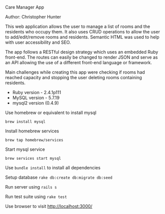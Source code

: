 Care Manager App

Author: Christopher Hunter

This web application allows the user to manage a list of rooms and the residents who occupy them. It also uses CRUD operations to allow the user to add/edit/remove rooms and residents. Semantic HTML was used to help with user accessibility and SEO.

The app follows a RESTful design strategy which uses an embedded Ruby front-end. The routes can easily be changed to render JSON and serve as an API allowing the use of a different front-end language or framework.

Main challenges while creating this app were checking if rooms had reached capacity and stopping the user deleting rooms containing residents.

* Ruby version - 2.4.1p111
* MySQL version - 5.7.19 
* mysql2 version (0.4.9)

Use homebrew or equivalent to install mysql

`brew install mysql`

Install homebrew services

`brew tap homebrew/services`

Start mysql service

`brew services start mysql`

Use `bundle install` to install all dependencies

Setup database `rake db:create db:migrate db:seed`

Run server using `rails s`

Run test suite using `rake test`

Use browser to visit [http://localhost:3000/](http://localhost:3000/)
